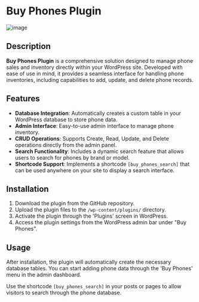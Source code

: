 # Buy Phones Plugin

![image](https://github.com/user-attachments/assets/2e90aa35-434e-4843-bcf0-399820c29806)


## Description
**Buy Phones Plugin** is a comprehensive solution designed to manage phone sales and inventory directly within your WordPress site. Developed with ease of use in mind, it provides a seamless interface for handling phone inventories, including capabilities to add, update, and delete phone records.

## Features

- **Database Integration**: Automatically creates a custom table in your WordPress database to store phone data.
- **Admin Interface**: Easy-to-use admin interface to manage phone inventory.
- **CRUD Operations**: Supports Create, Read, Update, and Delete operations directly from the admin panel.
- **Search Functionality**: Includes a dynamic search feature that allows users to search for phones by brand or model.
- **Shortcode Support**: Implements a shortcode `[buy_phones_search]` that can be used anywhere on your site to display a search interface.

## Installation

1. Download the plugin from the GitHub repository.
2. Upload the plugin files to the `/wp-content/plugins/` directory.
3. Activate the plugin through the 'Plugins' screen in WordPress.
4. Access the plugin settings from the WordPress admin bar under "Buy Phones".

## Usage

After installation, the plugin will automatically create the necessary database tables. You can start adding phone data through the 'Buy Phones' menu in the admin dashboard.

Use the shortcode `[buy_phones_search]` in your posts or pages to allow visitors to search through the phone database.
